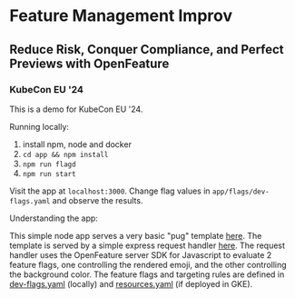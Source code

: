 # Feature Management Improv
## Reduce Risk, Conquer Compliance, and Perfect Previews with OpenFeature
### KubeCon EU '24

This is a demo for KubeCon EU '24.

Running locally:

1. install npm, node and docker
1. `cd app && npm install`
1. `npm run flagd`
1. `npm run start`

Visit the app at `localhost:3000`.
Change flag values in `app/flags/dev-flags.yaml` and observe the results.

Understanding the app:

This simple node app serves a very basic "pug" template [here](https://github.com/open-feature/kubecon-eu-2024-demo/blob/main/app/views/index.pug).
The template is served by a simple express request handler [here](https://github.com/open-feature/kubecon-eu-2024-demo/blob/main/app/handlers/index.ts).
The request handler uses the OpenFeature server SDK for Javascript to evaluate 2 feature flags, one controlling the rendered emoji, and the other controlling the background color.
The feature flags and targeting rules are defined in [dev-flags.yaml](https://github.com/open-feature/kubecon-eu-2024-demo/blob/main/app/flags/dev-flags.yaml) (locally) and [resources.yaml](https://github.com/open-feature/kubecon-eu-2024-demo/blob/main/resources.yaml) (if deployed in GKE).
